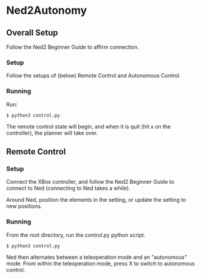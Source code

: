 # Ned2Autonomy

## Overall Setup
Follow the Ned2 Beginner Guide to affirm connection.

### Setup
Follow the setups of (below) Remote Control and Autonomous Control.

### Running
Run:
```
$ python3 control.py
```
The remote control state will begin, and when it is quit (hit x on the controller), the planner will take over.

## Remote Control

### Setup
Connect the XBox controller, and follow the Ned2 Beginner Guide to connect to Ned (connecting to Ned takes a while).

Around Ned, position the elements in the setting, or update the setting to new positions.

### Running
From the root directory, run the control.py python script.

```
$ python3 control.py
```
Ned then alternates between a teleoperation mode and an "autonomous" mode. From within the teleoperation mode, press X to switch to autonomous control.



